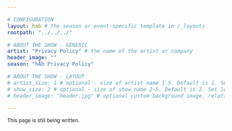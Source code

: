 ```yaml
---

# CONFIGURATION
layout: hab # the season or event-specific template in /_layouts
rootpath: "../../../"

# ABOUT THE SHOW - GENERIC
artist: "Privacy Policy" # the name of the artist or company
header_image: ""    
season: "hÅb Privacy Policy" 

# ABOUT THE SHOW - LAYOUT
# artist_size: 1 # optional - size of artist name 1-5. Default is 1. Set longer names to lower values
# show_size: 2 # optional - size of show name 2-5. Default is 2. Set longer names to lower values
# header_image: "header.jpg" # optional custom background image, relative to current page

---
```

<small>This page is still being written.</small>
